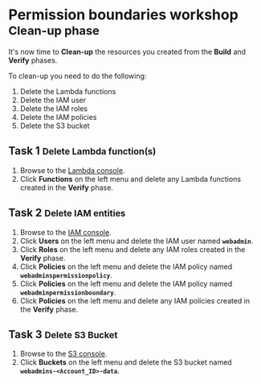 # Permission boundaries workshop <small> Clean-up phase</small>

It's now time to **Clean-up** the resources you created from the **Build** and **Verify** phases.

To clean-up you need to do the following:

1. Delete the Lambda functions
2. Delete the IAM user
3. Delete the IAM roles
4. Delete the IAM policies
5. Delete the S3 bucket


## Task 1 <small>Delete Lambda function(s)</small>

1. Browse to the [Lambda console](https://console.aws.amazon.com/lambda/home).
2. Click **Functions** on the left menu and delete any Lambda functions created in the **Verify** phase.

## Task 2 <small>Delete IAM entities</small>

1. Browse to the [IAM console](https://console.aws.amazon.com/iam/home).
2. Click **Users** on the left menu and delete the IAM user named **`webadmin`**.
3. Click **Roles** on the left menu and delete any IAM roles created in the **Verify** phase.
4. Click **Policies** on the left menu and delete the IAM policy named **`webadminspermissionpolicy`**.
5. Click **Policies** on the left menu and delete the IAM policy named **`webadminpermissionboundary`**.
6. Click **Policies** on the left menu and delete any IAM policies created in the **Verify** phase.

## Task 3 <small>Delete S3 Bucket</small>

1. Browse to the [S3 console](https://console.aws.amazon.com/s3/home).
2. Click **Buckets** on the left menu and delete the S3 bucket named **`webadmins-<Account_ID>-data`**.
